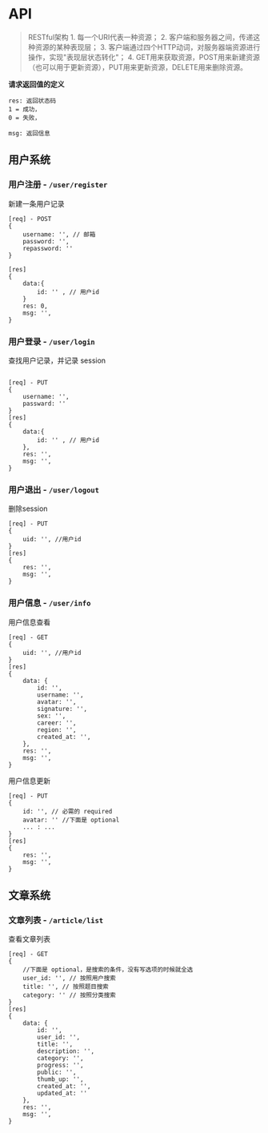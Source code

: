 
# API




> RESTful架构
	1. 每一个URI代表一种资源；
	2. 客户端和服务器之间，传递这种资源的某种表现层；
	3. 客户端通过四个HTTP动词，对服务器端资源进行操作，实现"表现层状态转化"；
	4. GET用来获取资源，POST用来新建资源（也可以用于更新资源），PUT用来更新资源，DELETE用来删除资源。



**请求返回值的定义**
```
res: 返回状态码 
1 = 成功，
0 = 失败，

msg: 返回信息
```

## 用户系统

### 用户注册 -  `/user/register`

新建一条用户记录
```
[req] - POST
{
	username: '', // 邮箱
	password: '',
	repassword: ''
}

[res]
{
	data:{
		id: '' , // 用户id
	}
	res: 0,
	msg: '',
}
```

### 用户登录 - `/user/login`

查找用户记录，并记录 session
```

[req] - PUT
{
	username: '',
	passward: ''
}
[res]
{
	data:{
		id: '' , // 用户id
	},
	res: '',
	msg: '',
}

```

### 用户退出 - `/user/logout`

删除session

```
[req] - PUT
{
	uid: '', //用户id 
}
[res]
{
	res: '',
	msg: '',
}

```

### 用户信息 - `/user/info`

用户信息查看

```
[req] - GET
{
	uid: '', //用户id
}
[res]
{	
	data: {
		id: '',
		username: '',
		avatar: '',
		signature: '',
		sex: '',
		career: '',
		region: '',
		created_at: '',
	},
	res: '',
	msg: '',
}
```

用户信息更新

```
[req] - PUT
{
	id: '', // 必需的 required
	avatar: '' //下面是 optional
	... : ...	
}
[res]
{
	res: '',
	msg: '',
}
```

## 文章系统

### 文章列表 - `/article/list`

查看文章列表
```
[req] - GET
{
	//下面是 optional，是搜索的条件，没有写选项的时候就全选
	user_id: '', // 按照用户搜索
	title: '', // 按照题目搜索
	category: '' // 按照分类搜索	
}
[res]
{
	data: {
		id: '',
		user_id: '',
		title: '',
		description: '',
		category: '',
		progress: '',
		public: '',
		thumb_up: '',
		created_at: '',
		updated_at: ''
	},
	res: '',
	msg: '',
}
```

